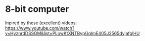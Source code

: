 # 8-bit computer

Inpired by these (excellent) videos:  
<https://www.youtube.com/watch?v=HyznrdDSSGM&list=PLowKtXNTBypGqImE405J2565dvjafglHU>
